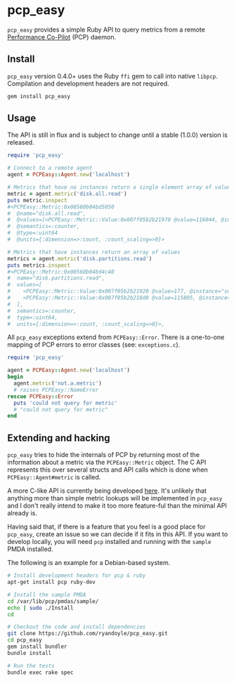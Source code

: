 # pcp_easy
`pcp_easy` provides a simple Ruby API to query metrics from a remote [Performance Co-Pilot] \(PCP\) daemon.
## Install
`pcp_easy` version 0.4.0+ uses the Ruby `ffi` gem to call into native `libpcp`. Compilation and development headers are not required.
```sh
gem install pcp_easy
```

## Usage
The API is still in flux and is subject to change until a stable (1.0.0) version is released.
```ruby
require 'pcp_easy'

# Connect to a remote agent
agent = PCPEasy::Agent.new('localhost')

# Metrics that have no instances return a single element array of values
metric = agent.metric('disk.all.read')
puts metric.inspect
#<PCPEasy::Metric:0x00560b04bd5050
#  @name="disk.all.read",
#  @values=[<PCPEasy::Metric::Value:0x007f05b2b21970 @value=116044, @instance=nil>],
#  @semantics=:counter,
#  @type=:uint64
#  @units={:dimension=>:count, :count_scaling=>0}>

# Metrics that have instances return an array of values
metrics = agent.metric('disk.partitions.read')
puts metrics.inspect
#<PCPEasy::Metric:0x00560b04bd4c40
#  name="disk.partitions.read",
#  values=[
#    <PCPEasy::Metric::Value:0x007f05b2b21920 @value=177, @instance="sda1">,
#    <PCPEasy::Metric::Value:0x007f05b2b218d0 @value=115805, @instance="sda5>,
#  ],
#  semantics=:counter,
#  type=:uint64,
#  units={:dimension=>:count, :count_scaling=>0}>,
```

All `pcp_easy` exceptions extend from `PCPEasy::Error`. There is a one-to-one mapping of PCP errors
to error classes (see: `exceptions.c`).

```ruby
require 'pcp_easy'

agent = PCPEasy::Agent.new('localhost')
begin
  agent.metric('not.a.metric')
  # raises PCPEasy::NameError
rescue PCPEasy::Error
  puts 'could not query for metric'
  # "could not query for metric"
end

```

## Extending and hacking
`pcp_easy` tries to hide the internals of PCP by returning most of the information about a metric via the
`PCPEasy::Metric` object. The C API represents this over several structs and API calls which is done
when `PCPEasy::Agent#metric` is called.

A more C-like API is currently being developed [here](https://github.com/ryandoyle/pcp/tree/ruby-bindings).
It's unlikely that anything more than simple metric lookups will be implemented in `pcp_easy` and
I don't really intend to make it too more feature-ful than the minimal API already is.

Having said that, if there is a feature that you feel is a good place for `pcp_easy`, create an issue
so we can decide if it fits in this API. If you want to develop locally, you will need `pcp` installed
and running with the `sample` PMDA installed.

The following is an example for a Debian-based system.

```sh
# Install development headers for pcp & ruby
apt-get install pcp ruby-dev

# Install the sample PMDA
cd /var/lib/pcp/pmdas/sample/
echo | sudo ./Install
cd

# Checkout the code and install dependencies
git clone https://github.com/ryandoyle/pcp_easy.git
cd pcp_easy
gem install bundler
bundle install

# Run the tests
bundle exec rake spec
```

   [performance co-pilot]: <http://pcp.io/>